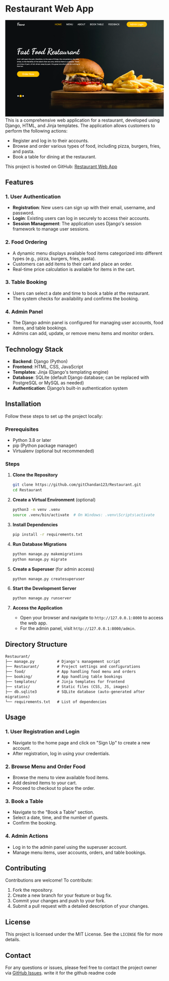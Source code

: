 # Restaurant Web App

![App Screenshot](Restaurant_project/images/screenshot.png)
This is a comprehensive web application for a restaurant, developed using Django, HTML, and Jinja templates. The application allows customers to perform the following actions:

- Register and log in to their accounts.
- Browse and order various types of food, including pizza, burgers, fries, and pasta.
- Book a table for dining at the restaurant.

This project is hosted on GitHub: [Restaurant Web App](https://github.com/gitChandan123/Restaurant/tree/main)

## Features

### 1. **User Authentication**
- **Registration**: New users can sign up with their email, username, and password.
- **Login**: Existing users can log in securely to access their accounts.
- **Session Management**: The application uses Django's session framework to manage user sessions.

### 2. **Food Ordering**
- A dynamic menu displays available food items categorized into different types (e.g., pizza, burgers, fries, pasta).
- Customers can add items to their cart and place an order.
- Real-time price calculation is available for items in the cart.

### 3. **Table Booking**
- Users can select a date and time to book a table at the restaurant.
- The system checks for availability and confirms the booking.

### 4. **Admin Panel**
- The Django admin panel is configured for managing user accounts, food items, and table bookings.
- Admins can add, update, or remove menu items and monitor orders.

## Technology Stack

- **Backend**: Django (Python)
- **Frontend**: HTML, CSS, JavaScript
- **Templates**: Jinja (Django's templating engine)
- **Database**: SQLite (default Django database; can be replaced with PostgreSQL or MySQL as needed)
- **Authentication**: Django’s built-in authentication system

## Installation

Follow these steps to set up the project locally:

### Prerequisites
- Python 3.8 or later
- pip (Python package manager)
- Virtualenv (optional but recommended)

### Steps

1. **Clone the Repository**
   ```bash
   git clone https://github.com/gitChandan123/Restaurant.git
   cd Restaurant
   ```

2. **Create a Virtual Environment** (optional)
   ```bash
   python3 -m venv .venv
   source .venv/bin/activate  # On Windows: .venv\Scripts\activate
   ```

3. **Install Dependencies**
   ```bash
   pip install -r requirements.txt
   ```

4. **Run Database Migrations**
   ```bash
   python manage.py makemigrations
   python manage.py migrate
   ```

5. **Create a Superuser** (for admin access)
   ```bash
   python manage.py createsuperuser
   ```

6. **Start the Development Server**
   ```bash
   python manage.py runserver
   ```

7. **Access the Application**
   - Open your browser and navigate to `http://127.0.0.1:8000` to access the web app.
   - For the admin panel, visit `http://127.0.0.1:8000/admin`.

## Directory Structure

```
Restaurant/
├── manage.py          # Django's management script
├── Restaurant/        # Project settings and configurations
├── food/              # App handling food menu and orders
├── booking/           # App handling table bookings
├── templates/         # Jinja templates for frontend
├── static/            # Static files (CSS, JS, images)
├── db.sqlite3         # SQLite database (auto-generated after migrations)
└── requirements.txt   # List of dependencies
```

## Usage

### 1. **User Registration and Login**
- Navigate to the home page and click on "Sign Up" to create a new account.
- After registration, log in using your credentials.

### 2. **Browse Menu and Order Food**
- Browse the menu to view available food items.
- Add desired items to your cart.
- Proceed to checkout to place the order.

### 3. **Book a Table**
- Navigate to the "Book a Table" section.
- Select a date, time, and the number of guests.
- Confirm the booking.

### 4. **Admin Actions**
- Log in to the admin panel using the superuser account.
- Manage menu items, user accounts, orders, and table bookings.

## Contributing

Contributions are welcome! To contribute:
1. Fork the repository.
2. Create a new branch for your feature or bug fix.
3. Commit your changes and push to your fork.
4. Submit a pull request with a detailed description of your changes.

## License

This project is licensed under the MIT License. See the `LICENSE` file for more details.

## Contact

For any questions or issues, please feel free to contact the project owner via [GitHub Issues](https://github.com/gitChandan123/Restaurant/issues).
write it for the github readme code
